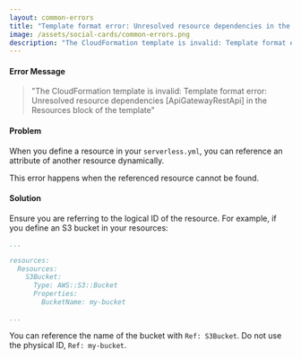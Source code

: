 ```yaml
---
layout: common-errors
title: "Template format error: Unresolved resource dependencies in the Resources block of the template"
image: /assets/social-cards/common-errors.png
description: "The CloudFormation template is invalid: Template format error: Unresolved resource dependencies [ApiGatewayRestApi] in the Resources block of the template"
---
```


#### Error Message

> "The CloudFormation template is invalid: Template format error: Unresolved resource dependencies [ApiGatewayRestApi] in the Resources block of the template"


#### Problem

When you define a resource in your `serverless.yml`, you can reference an attribute of another resource dynamically.

This error happens when the referenced resource cannot be found.


#### Solution

Ensure you are referring to the logical ID of the resource. For example, if you define an S3 bucket in your resources:

``` yml
...

resources:
  Resources:
    S3Bucket:
      Type: AWS::S3::Bucket
      Properties:
        BucketName: my-bucket

...
```

You can reference the name of the bucket with `Ref: S3Bucket`. Do not use the physical ID, `Ref: my-bucket`.
